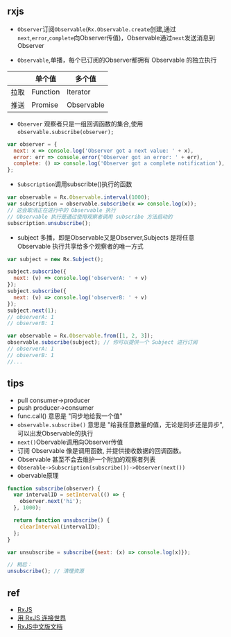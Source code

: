 
## rxjs

+ `Observer`订阅`Observable`(`Rx.Observable.create`创建,通过`next`,`error`,`complete`向Observer传值)，Observable通过`next`发送消息到Observer

+ `Observable`,单播，每个已订阅的Observer都拥有 Observable 的独立执行

||单个值|多个值|
|--|--|--|
|拉取|Function|Iterator|
|推送|Promise|Observable|

+ `Observer` 观察者只是一组回调函数的集合,使用`observable.subscribe(observer);`

```js
var observer = {
  next: x => console.log('Observer got a next value: ' + x),
  error: err => console.error('Observer got an error: ' + err),
  complete: () => console.log('Observer got a complete notification'),
};
```

+ `Subscription`调用subscribte()执行的函数

```js
var observable = Rx.Observable.interval(1000);
var subscription = observable.subscribe(x => console.log(x));
// 这会取消正在进行中的 Observable 执行
// Observable 执行是通过使用观察者调用 subscribe 方法启动的
subscription.unsubscribe();
```
+ subject 多播，即是Observable又是Observer,Subjects 是将任意 Observable 执行共享给多个观察者的唯一方式

```js
var subject = new Rx.Subject();

subject.subscribe({
  next: (v) => console.log('observerA: ' + v)
});
subject.subscribe({
  next: (v) => console.log('observerB: ' + v)
});
subject.next(1);
// observerA: 1
// observerB: 1

var observable = Rx.Observable.from([1, 2, 3]);
observable.subscribe(subject); // 你可以提供一个 Subject 进行订阅
// observerA: 1
// observerB: 1
//...
```

## tips
+ pull consumer->producer
+ push producer->consumer
+ func.call() 意思是 "同步地给我一个值"
+ `observable.subscribe()` 意思是 "给我任意数量的值，无论是同步还是异步",可以出发Observable的执行
+ `next()`Obervable调用向Observer传值
+ 订阅 Observable 像是调用函数, 并提供接收数据的回调函数。
+ Observable 甚至不会去维护一个附加的观察者列表
+ `Obserable->Subscription(subscribe())->Observer(next())`
+ obervable原理
```js
function subscribe(observer) {
  var intervalID = setInterval(() => {
    observer.next('hi');
  }, 1000);

  return function unsubscribe() {
    clearInterval(intervalID);
  };
}

var unsubscribe = subscribe({next: (x) => console.log(x)});

// 稍后：
unsubscribe(); // 清理资源
```

## ref

+ [RxJS](https://cn.rx.js.org/manual/overview.html)
+ [用 RxJS 连接世界](https://zhuanlan.zhihu.com/p/23464709)
+ [RxJS中文版文档](https://buctwbzs.gitbooks.io/rxjs/content/)